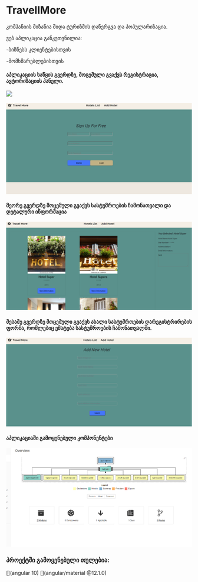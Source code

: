 # TravellMore

კომპანიის მიზანია შიდა ტურიზმის დანერგვა და პოპულარიზაცია.

ვებ აპლიკაცია განკუთვნილია:

-ბიზნესს კლიენტებისთვის

-მომხმარებლებისთვის 

#### აპლიკაციის საწყის გვერდზე, მოცემული გვაქვს რეგისტრაცია, ავტორიზაციის პანელი.

![](![1.png)

![](2.png)

#### მეორე გვერდზე მოცემული გვაქვს სასტუმროების ჩამონათვალი და დეტალური ინფორმაცია

![](3.png)


#### მესამე გვერდზე მოცემული გვაქვს ახალი სასტუმროების დარეგისტრირების ფორმა, რომლებიც ემატება სასტუმროების ჩამონათვალში.


![](4.png)

#### აპლიკაციაში გამოყენებული კომპონენტები

![](5.png)

### პროექტში გამოყენებული თულებია:

[](https://web-fonts.ge)
[](https://fontawesome.com)
[](angular 10)
[](angular/material @12.1.0)
